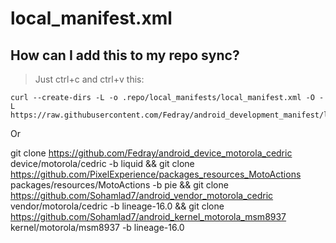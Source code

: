 # local_manifest.xml

## How can I add this to my repo sync?
> Just ctrl+c and ctrl+v this:

```
curl --create-dirs -L -o .repo/local_manifests/local_manifest.xml -O -L https://raw.githubusercontent.com/Fedray/android_development_manifest/local_manifests/local_manifest.xml
```

Or

git clone https://github.com/Fedray/android_device_motorola_cedric device/motorola/cedric -b liquid && git clone https://github.com/PixelExperience/packages_resources_MotoActions packages/resources/MotoActions -b pie && git clone https://github.com/Sohamlad7/android_vendor_motorola_cedric vendor/motorola/cedric -b lineage-16.0 && git clone https://github.com/Sohamlad7/android_kernel_motorola_msm8937 kernel/motorola/msm8937 -b lineage-16.0